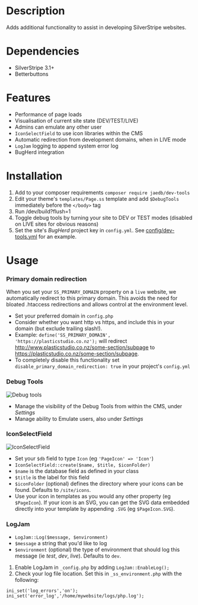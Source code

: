 # Description

Adds additional functionality to assist in developing SilverStripe websites.


# Dependencies

* SilverStripe 3.1+
* Betterbuttons


# Features

* Performance of page loads
* Visualisation of current site state (DEV/TEST/LIVE)
* Admins can emulate any other user
* `IconSelectField` to use icon libraries within the CMS
* Automatic redirection from development domains, when in LIVE mode
* `LogJam` logging to append system error log
* BugHerd integration


# Installation

1. Add to your composer requirements `composer require jaedb/dev-tools`
2. Edit your theme's `templates/Page.ss` template and add `$DebugTools` immediately before the `</body>` tag
3. Run /dev/build?flush=1
4. Toggle debug tools by turning your site to DEV or TEST modes (disabled on LIVE sites for obvious reasons)
5. Set the site's _BugHerd_ project key in `config.yml`. See [config/dev-tools.yml](https://github.com/PlasticStudio/dev-tools/blob/master/_config/dev-tools.yml) for an example.


# Usage

### Primary domain redirection

When you set your `SS_PRIMARY_DOMAIN` property on a `live` website, we automatically redirect to this primary domain. This avoids the need for bloated .htaccess redirections and allows control at the environment level.

* Set your preferred domain in `config.php`
* Consider whether you want http vs https, and include this in your domain (but exclude trailing slash!).
* Example: `define('SS_PRIMARY_DOMAIN', 'https://plasticstudio.co.nz');` will redirect http://www.plasticstudio.co.nz/some-section/subpage to https://plasticstudio.co.nz/some-section/subpage.
* To completely disable this functionality set `disable_primary_domain_redirection: true` in your project's `config.yml`


### Debug Tools

![Debug tools](https://raw.githubusercontent.com/jaedb/dev-tools/master/source/screenshot-debugtools.jpg)

* Manage the visibility of the Debug Tools from within the CMS, under _Settings_
* Manage ability to Emulate users, also under _Settings_

### IconSelectField

![IconSelectField](https://raw.githubusercontent.com/jaedb/dev-tools/master/source/screenshot-iconselectfield.jpg)

* Set your `$db` field to type `Icon` (eg `'PageIcon' => 'Icon'`)
* `IconSelectField::create($name, $title, $iconFolder)`
* `$name` is the database field as defined in your class
* `$title` is the label for this field
* `$iconFolder` (optional) defines the directory where your icons can be found. Defaults to `/site/icons`.
* Use your icon in templates as you would any other property (eg `$PageIcon`). If your icon is an SVG, you can get the SVG data embedded directly into your template by appending `.SVG` (eg `$PageIcon.SVG`).

### LogJam

* `LogJam::Log($message, $environment)`
* `$message` a string that you'd like to log
* `$environment` (optional) the type of environment that should log this message (ie _test_, _dev_, _live_). Defaults to `dev`.

1. Enable LogJam in `_config.php` by adding `LogJam::EnableLog();`
2. Check your log file location. Set this in `_ss_environment.php` with the following:
```
ini_set('log_errors','on');
ini_set('error_log','/home/mywebsite/logs/php.log');
```
